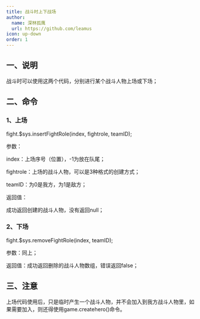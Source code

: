 ```yaml
---
title: 战斗时上下战场
author:
  name: 深林孤鹰
  url: https://github.com/leamus
icon: up-down
order: 1
---
```


## 一、说明

战斗时可以使用这两个代码，分别进行某个战斗人物上场或下场；

## 二、命令

### 1、上场

fight.\$sys.insertFightRole(index, fightrole, teamID);

参数：

index：上场序号（位置），-1为放在队尾；

fightrole：上场的战斗人物，可以是3种格式的创建方式；

teamID：为0是我方，为1是敌方；

返回值：

成功返回创建的战斗人物，没有返回null；

### 2、下场

fight.\$sys.removeFightRole(index, teamID);

参数：同上；

返回值：成功返回删除的战斗人物数组，错误返回false；

## 三、注意

上场代码使用后，只是临时产生一个战斗人物，并不会加入到我方战斗人物里，如果需要加入，则还得使用game.createhero()命令。
